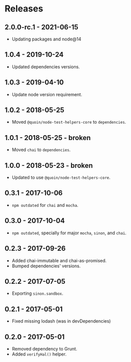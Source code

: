 # Releases

## 2.0.0-rc.1 - 2021-06-15

- Updating packages and node@14

## 1.0.4 - 2019-10-24

- Updated dependencies versions.

## 1.0.3 - 2019-04-10

- Update node version requirement.

## 1.0.2 - 2018-05-25

- Moved `@quoin/node-test-helpers-core` to `dependencies`.

## 1.0.1 - 2018-05-25 - broken

- Moved `chai` to `dependencies`.

## 1.0.0 - 2018-05-23 - broken

- Updated to use `@quoin/node-test-helpers-core`.

## 0.3.1 - 2017-10-06

- `npm outdated` for `chai` and `mocha`.

## 0.3.0 - 2017-10-04

- `npm outdated`, specially for major `mocha`, `sinon`, and `chai`.

## 0.2.3 - 2017-09-26

- Added chai-immutable and chai-as-promised.
- Bumped dependencies' versions.

## 0.2.2 - 2017-07-05

- Exporting `sinon.sandbox`.

## 0.2.1 - 2017-05-01

- Fixed missing lodash (was in devDependencies)

## 0.2.0 - 2017-05-01

- Removed dependency to Grunt.
- Added `verifyHal()` helper.
